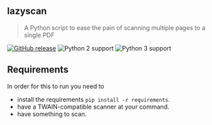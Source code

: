 ## lazyscan
> A Python script to ease the pain of scanning multiple pages to a single PDF

[![GitHub release](https://img.shields.io/github/release/BastiTee/lazyscan.svg)](https://github.com/BastiTee/lazyscan/releases/latest)
![Python 2 support](https://img.shields.io/badge/python2-stable-green.svg)
![Python 3 support](https://img.shields.io/badge/python3-stable-green.svg)

## Requirements

In order for this to run you need to

* install the requirements `pip install -r requirements`.
* have a TWAIN-compatible scanner at your command.
* have something to scan.

